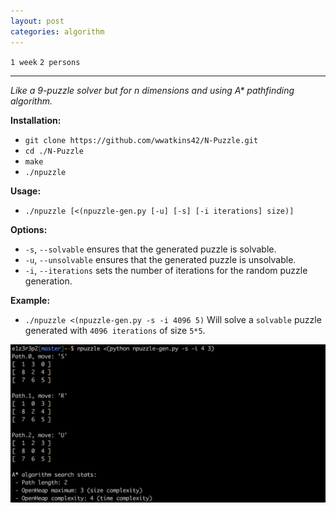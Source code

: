 ```yaml
---
layout: post
categories: algorithm
---
```


`1 week`
`2 persons`

---

_Like a 9-puzzle solver but for n dimensions and using A* pathfinding algorithm._

__Installation:__

* `git clone https://github.com/wwatkins42/N-Puzzle.git`
* `cd ./N-Puzzle`
* `make`
* `./npuzzle`

**Usage:**
* `./npuzzle [<(npuzzle-gen.py [-u] [-s] [-i iterations] size)]`

**Options:**
* `-s`, `--solvable` ensures that the generated puzzle is solvable.
* `-u`, `--unsolvable` ensures that the generated puzzle is unsolvable.
* `-i`, `--iterations` sets the number of iterations for the random puzzle generation.

**Example:**
* `./npuzzle <(npuzzle-gen.py -s -i 4096 5)`
Will solve a `solvable` puzzle generated with `4096 iterations` of size `5*5`.

![screenshot](/images/n-puzzle-1.png?raw=true)
